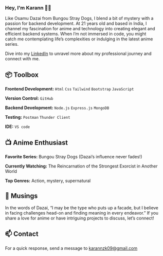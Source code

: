 ### Hey, I'm Karann 👋🏽  

Like Osamu Dazai from Bungou Stray Dogs, I blend a bit of mystery with a passion for backend development. At 21 years old and based in India, I channel my fascination for anime and technology into creating elegant and efficient backend systems. When I’m not immersed in code, you might catch me contemplating life’s complexities or indulging in the latest anime series.

Dive into my [LinkedIn](https://www.linkedin.com/in/karannkumar) to unravel more about my professional journey and connect with me. 
 
## 📦 Toolbox

**Frontend Development:** `Html` `Css` `Tailwind` `Bootstrap` `JavaScript`
 
**Version Control:** `GitHub` 

**Backend Development:** `Node.js` `Express.js` `MongoDB`

**Testing:** `Postman` `Thunder Client`

**IDE:** `VS code`

## 📺 Anime Enthusiast

**Favorite Series:** Bungou Stray Dogs (Dazai’s influence never fades!)

**Currently Watching:** The Reincarnation of the Strongest Exorcist in Another World

**Top Genres:** Action, mystery, supernatural

## 🌌 Musings

In the words of Dazai, “I may be the type who puts up a facade, but I believe in facing challenges head-on and finding meaning in every endeavor.” If you share a love for anime or have intriguing projects to discuss, let’s connect!

## 📫 Contact

For a quick response, send a message to karannzk09@gmail.com
 
